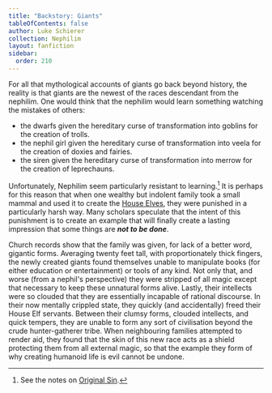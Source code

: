 ```yaml
---
title: "Backstory: Giants"
tableOfContents: false
author: Luke Schierer
collection: Nephilim
layout: fanfiction
sidebar:
  order: 210
---
```


For all that mythological accounts of giants go back beyond history, the
reality is that giants are the newest of the races descendant from the
nephilim. One would think that the nephilim would learn something watching
the mistakes of others:

- the dwarfs given the hereditary curse of transformation into goblins for
  the creation of trolls.
- the nephil girl given the hereditary curse of transformation into veela for
  the creation of doxies and fairies.
- the siren given the hereditary curse of transformation into merrow for the
  creation of leprechauns.

Unfortunately, Nephilim seem particularly resistant to learning.[^230717-4]
It is perhaps for this reason that when one wealthy but indolent family
took a small mammal and used it to create the [House Elves], they were
punished in a particularly harsh way. Many scholars speculate that the
intent of this punishment is to create an example that will finally create
a lasting impression that some things are _**not to be done**_.

Church records show that the family was given, for lack of a better word,
gigantic forms. Averaging twenty feet tall, with proportionately thick
fingers, the newly created giants found themselves unable to manipulate
books (for either education or entertainment) or tools of any kind. Not
only that, and worse (from a nephil's perspective) they were stripped of
all magic except that necessary to keep these unnatural forms alive.
Lastly, their intellects were so clouded that they are essentially
incapable of rational discourse. In their now mentally crippled state,
they quickly (and accidentally) freed their House Elf servants. Between
their clumsy forms, clouded intellects, and quick tempers, they are unable
to form any sort of civilisation beyond the crude hunter-gatherer tribe.
When neighbouring families attempted to render aid, they found that the
skin of this new race acts as a shield protecting them from all external
magic, so that the example they form of why creating humanoid life is evil
cannot be undone.

[^230717-4]: See the notes on [Original Sin].

[Original Sin]: ../../Appendices/appendix_g
[House Elves]: <../../Appendices/Magical Beings/>
